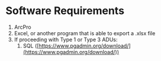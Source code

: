 # Software Requirements

1. ArcPro
2. Excel, or another program that is able to export a .xlsx file
3. If proceeding with Type 1 or Type 3 ADUs:&#x20;
   1. SQL ([https://www.pgadmin.org/download/](https://www.pgadmin.org/download/))
